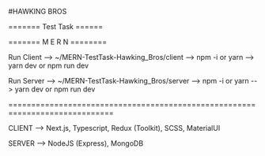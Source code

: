 #HAWKING BROS

======= Test Task ======

======= M E R N ========

Run Client --> ~/MERN-TestTask-Hawking_Bros/client --> npm -i or yarn --> yarn dev or npm run dev

Run Server --> ~/MERN-TestTask-Hawking_Bros/server --> npm -i or yarn --> yarn dev or npm run dev


=============================================================================

CLIENT -->  Next.js, Typescript, Redux (Toolkit), SCSS, MaterialUI

SERVER --> NodeJS (Express), MongoDB
